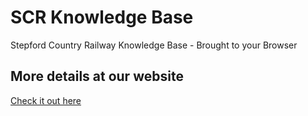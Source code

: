# SCR Knowledge Base
Stepford Country Railway Knowledge Base - Brought to your Browser

## More details at our website
[Check it out here](https://scr.6vz.dev/)
